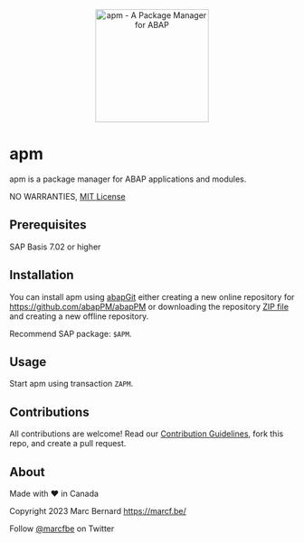 <div align="center">
  <img src="https://github.com/abapPM/abapPM/blob/main/img/abapPM.svg?raw=true&ver=1.0.0"
       alt="apm - A Package Manager for ABAP" 
       height="200"
       width="200" />
</div>

# apm

apm is a package manager for ABAP applications and modules.

NO WARRANTIES, [MIT License](LICENSE)

## Prerequisites

SAP Basis 7.02 or higher

## Installation

You can install apm using [abapGit](https://github.com/abapGit/abapGit) either creating a new online repository for https://github.com/abapPM/abapPM or downloading the repository [ZIP file](https://github.com/abapPM/abapPM/archive/main.zip) and creating a new offline repository.

Recommend SAP package: `$APM`.

## Usage

Start apm using transaction `ZAPM`.

## Contributions

All contributions are welcome! Read our [Contribution Guidelines](CONTRIBUTING.md), fork this repo, and create a pull request.

## About

Made with :heart: in Canada

Copyright 2023 Marc Bernard <https://marcf.be/>

Follow [@marcfbe](https://twitter.com/marcfbe) on Twitter
